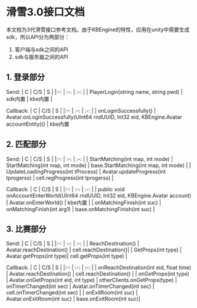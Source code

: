 # 滑雪3.0接口文档
本文档为3代滑雪接口参考文档。由于KBEngine的特性，应用在unity中需要生成sdk，所以API分为两部分：
1. 客户端与sdk之间的API
2. sdk与服务器之间的API

## 1. 登录部分

Send:
| C | C/S | S |
|:-: | :-: | :-: |
| PlayerLogin(string name, string pwd) | sdk内置 | kbe内置 |

Callback:
| C | C/S | S |
|:-: | :-: | :-: |
| onLoginSuccessfully() | Avatar.onLoginSuccessfully(UInt64 rndUUID, Int32 eid, KBEngine.Avatar accountEntity)() | kbe内置

## 2. 匹配部分

Send:
| C | C/S | S |
|:-: | :-: | :-: |
| StartMatching(int map, int mode) | StartMatching(int map, int mode) | base.StartMatching(int map, int mode) |
| UpdateLoadingProgress(int tProcess) | Avatar.updateProgress(int tprogerss) | cell.regProgress(int tprogerss) |

Callback:
| C | C/S | S |
|:-: | :-: | :-: |
| public void onAccountEnterWorld(UInt64 rndUUID, Int32 eid, KBEngine.Avatar account) | Avatar.onEnterWorld() | kbe内置 |
| onMatchingFinish(int suc) | onMatchingFinish(int arg1) | base.onMatchingFinish(int suc) |

## 3. 比赛部分

Send:
| C | C/S | S |
|:-: | :-: | :-: |
| ReachDestination() | Avatar.reachDestination() | cell.reachDestination()|
| GetProps(int type) | Avatar.getProps(int type)| cell.getProps(int type) |

Callback:
| C | C/S | S |
|:-: | :-: | :-: |
| onReachDestination(int eid, float time) | Avatar.reachDestination() | cell.reachDestination() |
| onGetProps(int type) | Avatar.onGetProps(int eid, int type) | otherClients.onGetProps(type)
| onTimerChanged(int sec) | Avatar.onTimerChanged(int sec) | cell.onTimerChanged(int sec) |
| onExitRoom(int suc) | Avatar.onExitRoom(int suc) | base.onExitRoom(int suc)|